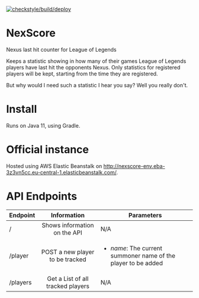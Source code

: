 [![checkstyle/build/deploy](https://github.com/Ploinky/NexScore/actions/workflows/checkstyle_build_deploy.yml/badge.svg)](https://github.com/Ploinky/NexScore/actions/workflows/checkstyle_build_deploy.yml)

# NexScore
Nexus last hit counter for League of Legends

Keeps a statistic showing in how many of their games League of Legends players have last hit the opponents Nexus.
Only statistics for registered players will be kept, starting from the time they are registered.

But why would I need such a statistic I hear you say? Well you really don't.

# Install
Runs on Java 11, using Gradle.

# Official instance
Hosted using AWS Elastic Beanstalk on http://nexscore-env.eba-3z3vn5cc.eu-central-1.elasticbeanstalk.com/.

# API Endpoints
| Endpoint | Information | Parameters |
| - |:-:| - |
| / | Shows information on the API | N/A |
| /player | POST a new player to be tracked | <ul><li>*name*: The current summoner name of the player to be added</li></ul> |
| /players | Get a List of all tracked players | N/A |
